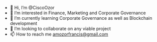 - 👋 Hi, I’m @CiscoOzor
- 👀 I’m interested in Finance, Marketing and Corporate Governance
- 🌱 I’m currently learning Corporate Governance as well as Blockchain development 
- 💞️ I’m looking to collaborate on any viable project
- 📫 How to reach me amozorfrancis@gmail.com

<!---
CiscoOzor/CiscoOzor is a ✨ special ✨ repository because its `README.md` (this file) appears on your GitHub profile.
You can click the Preview link to take a look at your changes.
--->
